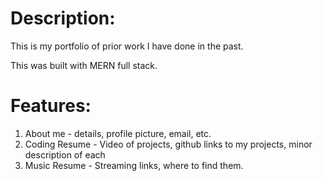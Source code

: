# Description:
This is my portfolio of prior work I have done in the past.

This was built with MERN full stack.

# Features:
1. About me - details, profile picture, email, etc.
2. Coding Resume - Video of projects, github links to my projects, minor description of each
3. Music Resume - Streaming links, where to find them.
